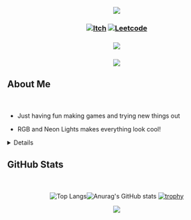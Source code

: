  <!-- Top Banner -->
<p align="center">
<img src="https://capsule-render.vercel.app/api?type=waving&color=002046&height=210&section=header&text=Hi%20There,%20I'm%20Lex&fontColor=ffffff&fontAlignY=45&reversal=true"/>
</p>

<!-- Links -->
### <p align="center"> [![Itch](https://img.shields.io/badge/-itch.io-blue?style=for-the-badge)](https://mynameslex.itch.io/) [![Leetcode](https://img.shields.io/badge/-leetcode-blue?style=for-the-badge)](https://leetcode.com/u/MyNamesLex/)</p>
### <p align="center"> ![](https://komarev.com/ghpvc/?username=MyNamesLex&color=blue)</p> <!-- View Counter -->

### <p align="center"> <a href="https://github.com/DenverCoder1/readme-typing-svg"><img src="https://readme-typing-svg.herokuapp.com/?lines=Game+Developer;Game+Development+Is+Fun;&font=Fira%20Code&center=true&color=007dc6"></a></p>

<!-- About Me -->
## <p align="left">About Me</p>

<br/>

* Just having fun making games and trying new things out

* RGB and Neon Lights makes everything look cool!

<!-- Skills -->
<details>

  ## <summary><p align="left">Skills</p></summary>

  <br/>

  <div align="center">

  <img src="https://img.shields.io/badge/-Unity-blue"/> <img src="https://img.shields.io/badge/-Unreal Engine 5-blue"/>
  <img src="https://img.shields.io/badge/-Crayta-blue" />
  <img src="https://img.shields.io/badge/-C%2B%2B-blue"/>
  <img src="https://img.shields.io/badge/-Blueprint-blue"/>
  <img src="https://img.shields.io/badge/-C%23-blue"/>
  <img src="https://img.shields.io/badge/-Python-blue"/>
  <img src="https://img.shields.io/badge/-Lua-blue"/>
  <img src="https://img.shields.io/badge/-Processing-blue"/>
  <img src="https://img.shields.io/badge/-OpenGL-blue"/>
  <img src="https://img.shields.io/badge/-GLSL-blue"/>
  <img src="https://img.shields.io/badge/-Blender-blue"/>
  <img src="https://img.shields.io/badge/-Audacity-blue"/>
  <img src="https://img.shields.io/badge/-Gimp-blue"/>
  <img src="https://img.shields.io/badge/-OBS-blue"/>
  <img src="https://img.shields.io/badge/-Movie%20Studio%2016-blue"/>
  <img src="https://img.shields.io/badge/-Bosca%20Ceoil-blue"/>
  <img src="https://img.shields.io/badge/-Aesprite-blue"/>
  <img src="https://img.shields.io/badge/-SFXR-blue"/>
  <img src="https://img.shields.io/badge/-Git-blue"/>
  <img src="https://img.shields.io/badge/-Markdown-blue"/>
  <img src="https://img.shields.io/badge/-Jira-blue"/>
  <img src="https://img.shields.io/badge/-Trello-blue"/>

  </div>

</details> 

<!-- Stats -->
## <p align="left">GitHub Stats</p>

<br/>

<div align="center">

![Top Langs](https://github-readme-stats.vercel.app/api/top-langs/?username=mynameslex&langs_count=5&layout=compact&hide_border=true&theme=yeblu&hide=ren'py)![Anurag's GitHub stats](https://github-readme-stats.vercel.app/api?username=mynameslex&show_icons=true&theme=yeblu&hide_border=true)
[![trophy](https://github-profile-trophy.vercel.app/?username=MyNamesLex&theme=algolia&no-bg=true&no-frame=true&column=3)](https://github.com/ryo-ma/github-profile-trophy)

</div>
<!-- Footer -->
<p align="center">
  <img src="https://capsule-render.vercel.app/api?type=waving&color=002046&height=110&section=footer&animation=twinkling&reversal=true"/>
</p>
